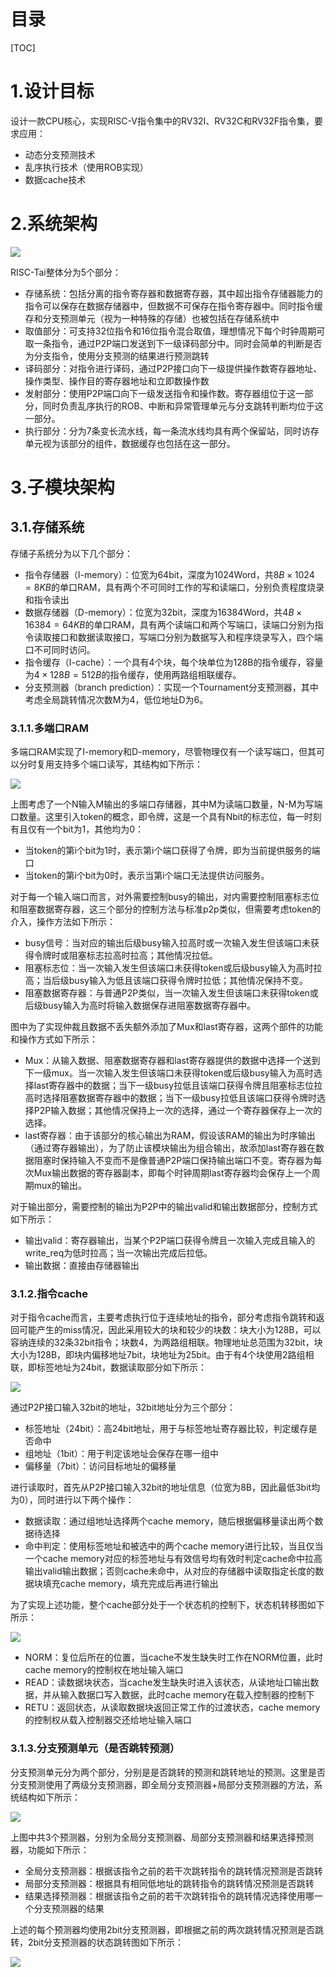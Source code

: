 # 目录

[TOC]

# 1.设计目标

设计一款CPU核心，实现RISC-V指令集中的RV32I、RV32C和RV32F指令集，要求应用：

- 动态分支预测技术
- 乱序执行技术（使用ROB实现）
- 数据cache技术

# 2.系统架构

![](./structure.png)

RISC-Tai整体分为5个部分：

- 存储系统：包括分离的指令寄存器和数据寄存器，其中超出指令存储器能力的指令可以保存在数据存储器中，但数据不可保存在指令寄存器中。同时指令缓存和分支预测单元（视为一种特殊的存储）也被包括在存储系统中
- 取值部分：可支持32位指令和16位指令混合取值，理想情况下每个时钟周期可取一条指令，通过P2P端口发送到下一级译码部分中。同时会简单的判断是否为分支指令，使用分支预测的结果进行预测跳转
- 译码部分：对指令进行译码，通过P2P接口向下一级提供操作数寄存器地址、操作类型、操作目的寄存器地址和立即数操作数
- 发射部分：使用P2P端口向下一级发送指令和操作数。寄存器组位于这一部分，同时负责乱序执行的ROB、中断和异常管理单元与分支跳转判断均位于这一部分。
- 执行部分：分为7条变长流水线，每一条流水线均具有两个保留站，同时访存单元视为该部分的组件，数据缓存也包括在这一部分。

# 3.子模块架构

## 3.1.存储系统

存储子系统分为以下几个部分：

- 指令存储器（I-memory）：位宽为64bit，深度为1024Word，共$8B \times 1024 = 8KB$的单口RAM，具有两个不可同时工作的写和读端口，分别负责程度烧录和指令读出
- 数据存储器（D-memory）：位宽为32bit，深度为16384Word，共$4B \times 16384 = 64KB$的单口RAM，具有两个读端口和两个写端口，读端口分别为指令读取接口和数据读取接口，写端口分别为数据写入和程序烧录写入，四个端口不可同时访问。
- 指令缓存（I-cache）：一个具有4个块，每个块单位为128B的指令缓存，容量为$4 \times 128B = 512B$的指令缓存，使用两路组相联缓存。
- 分支预测器（branch prediction）：实现一个Tournament分支预测器，其中考虑全局跳转情况次数M为4，低位地址D为6。

### 3.1.1.多端口RAM

多端口RAM实现了I-memory和D-memory，尽管物理仅有一个读写端口，但其可以分时复用支持多个端口读写，其结构如下所示：

![](./mult_p2p_memory.png)

上图考虑了一个N输入M输出的多端口存储器，其中M为读端口数量，N-M为写端口数量。这里引入token的概念，即令牌，这是一个具有Nbit的标志位，每一时刻有且仅有一个bit为1，其他均为0：

- 当token的第i个bit为1时，表示第i个端口获得了令牌，即为当前提供服务的端口
- 当token的第i个bit为0时，表示当第i个端口无法提供访问服务。

对于每一个输入端口而言，对外需要控制busy的输出，对内需要控制阻塞标志位和阻塞数据寄存器，这三个部分的控制方法与标准p2p类似，但需要考虑token的介入，操作方法如下所示：

- busy信号：当对应的输出后级busy输入拉高时或一次输入发生但该端口未获得令牌时或阻塞标志拉高时拉高；其他情况拉低。
- 阻塞标志位：当一次输入发生但该端口未获得token或后级busy输入为高时拉高；当后级busy输入为低且该端口获得令牌时拉低；其他情况保持不变。
- 阻塞数据寄存器：与普通P2P类似，当一次输入发生但该端口未获得token或后级busy输入为高时将输入数据保存进阻塞数据寄存器中。

图中为了实现仲裁且数据不丢失额外添加了Mux和last寄存器，这两个部件的功能和操作方式如下所示：

- Mux：从输入数据、阻塞数据寄存器和last寄存器提供的数据中选择一个送到下一级mux。当一次输入发生但该端口未获得token或后级busy输入为高时选择last寄存器中的数据；当下一级busy拉低且该端口获得令牌且阻塞标志位拉高时选择阻塞数据寄存器中的数据；当下一级busy拉低且该端口获得令牌时选择P2P输入数据；其他情况保持上一次的选择，通过一个寄存器保存上一次的选择。
- last寄存器：由于该部分的核心输出为RAM，假设该RAM的输出为时序输出（通过寄存器输出），为了防止该模块输出为组合输出，故添加last寄存器在数据阻塞时保持输入不变而不是像普通P2P端口保持输出端口不变。寄存器为每次Mux输出数据的寄存器副本，即每个时钟周期last寄存器均会保存上一个周期mux的输出。

对于输出部分，需要控制的输出为P2P中的输出valid和输出数据部分，控制方式如下所示：

- 输出valid：寄存器输出，当某个P2P端口获得令牌且一次输入完成且输入的write_req为低时拉高；当一次输出完成后拉低。
- 输出数据：直接由存储器输出

### 3.1.2.指令cache

对于指令cache而言，主要考虑执行位于连续地址的指令，部分考虑指令跳转和返回可能产生的miss情况，因此采用较大的块和较少的块数：块大小为128B，可以容纳连续的32条32bit指令；块数4，为两路组相联。物理地址总范围为32bit，块大小为128B，即块内偏移地址7bit，块地址为25bit。由于有4个块使用2路组相联，即标签地址为24bit，数据读取部分如下所示：

![](./i_cache_output.png)

通过P2P接口输入32bit的地址，32bit地址分为三个部分：

- 标签地址（24bit）：高24bit地址，用于与标签地址寄存器比较，判定缓存是否命中
- 组地址（1bit）：用于判定该地址会保存在哪一组中
- 偏移量（7bit）：访问目标地址的偏移量

进行读取时，首先从P2P接口输入32bit的地址信息（位宽为8B，因此最低3bit均为0），同时进行以下两个操作：

- 数据读取：通过组地址选择两个cache memory，随后根据偏移量读出两个数据待选择
- 命中判定：使用标签地址和被选中的两个cache memory进行比较，当且仅当一个cache memory对应的标签地址与有效信号均有效时判定cache命中拉高输出valid输出数据；否则cache未命中，从对应的存储器中读取指定长度的数据块填充cache memory，填充完成后再进行输出

为了实现上述功能，整个cache部分处于一个状态机的控制下，状态机转移图如下所示：

![](./i_cache_fsm.png)

- NORM：复位后所在的位置，当cache不发生缺失时工作在NORM位置，此时cache memory的控制权在地址输入端口
- READ：读数据块状态，当cache发生缺失时进入该状态，从读地址口输出数据，并从输入数据口写入数据，此时cache memory在载入控制器的控制下
- RETU：返回状态，从读取数据块返回正常工作的过渡状态，cache memory的控制权从载入控制器交还给地址输入端口

### 3.1.3.分支预测单元（是否跳转预测）

分支预测单元分为两个部分，分别是是否跳转的预测和跳转地址的预测。这里是否分支预测使用了两级分支预测器，即全局分支预测器+局部分支预测器的方法，系统结构如下所示：

![](branch_predict_structure.png)

上图中共3个预测器，分别为全局分支预测器、局部分支预测器和结果选择预测器，功能如下所示：

- 全局分支预测器：根据该指令之前的若干次跳转指令的跳转情况预测是否跳转
- 局部分支预测器：根据具有相同低地址的跳转指令的跳转情况预测是否跳转
- 结果选择预测器：根据该指令之前的若干次跳转指令的跳转情况选择使用哪一个分支预测器的结果

上述的每个预测器均使用2bit分支预测器，即根据之前的两次跳转情况预测是否跳转，2bit分支预测器的状态跳转图如下所示：

![](./2bit_status.png)

